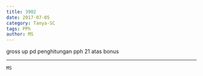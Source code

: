 ```yaml
---
title: 3902
date: 2017-07-05
category: Tanya-SC
tags: PPh
author: MS
---
```


gross up pd penghitungan pph 21 atas bonus

---



`MS`
